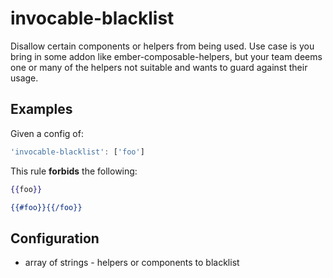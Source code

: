 # invocable-blacklist

Disallow certain components or helpers from being used. Use case is you bring in some addon like ember-composable-helpers, but your team deems one or many of the helpers not suitable and wants to guard against their usage.

## Examples

Given a config of:

```js
'invocable-blacklist': ['foo']
```

This rule **forbids** the following:

```hbs
{{foo}}
```

```hbs
{{#foo}}{{/foo}}
```

## Configuration

* array of strings - helpers or components to blacklist
